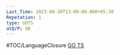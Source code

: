 ```yaml
---
Last_Time: 2023-08-30T13:00:00.000+05:30
Repetation: 1
type: GOTS
atQ/P: Q0
---
```

#TOC/LanguageClosure
[GO TS](https://uxkhzfstdjcborfuyyknhkhbyfnskrywvveioufkbjkupomnptjwvhbavkysuhi.vercel.app/gateoverflow.in/quiz/results.html?exam_id=347)
